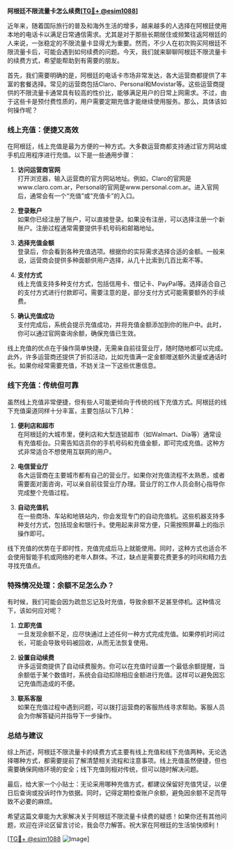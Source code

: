 **阿根廷不限流量卡怎么续费[[TG💪+ @esim1088](https://t.me/s/esim1088)]**

近年来，随着国际旅行的普及和海外生活的增多，越来越多的人选择在阿根廷使用本地的电话卡以满足日常通信需求。尤其是对于那些长期居住或频繁往返阿根廷的人来说，一张稳定的不限流量卡显得尤为重要。然而，不少人在初次购买阿根廷不限流量卡后，可能会遇到如何续费的问题。今天，我们就来聊聊阿根廷不限流量卡的续费方式，希望能帮助到有需要的朋友。

首先，我们需要明确的是，阿根廷的电话卡市场非常发达，各大运营商都提供了丰富的套餐选择。常见的运营商包括Claro、Personal和Movistar等。这些运营商提供的不限流量卡通常具有较高的性价比，能够满足用户的日常上网需求。不过，由于这些卡是预付费性质的，用户需要定期充值才能继续使用服务。那么，具体该如何操作呢？

### **线上充值：便捷又高效**

在阿根廷，线上充值是最为方便的一种方式。大多数运营商都支持通过官方网站或手机应用程序进行充值。以下是一些通用步骤：

1. **访问运营商官网**  
   打开浏览器，输入运营商的官方网站地址。例如，Claro的官网是www.claro.com.ar，Personal的官网是www.personal.com.ar。进入官网后，通常会有一个“充值”或“充值卡”的入口。

2. **登录账户**  
   如果你已经注册了账户，可以直接登录。如果没有注册，可以选择注册一个新账户。注册过程通常需要提供手机号码和邮箱地址。

3. **选择充值金额**  
   登录后，你会看到各种充值选项。根据你的实际需求选择合适的金额。一般来说，运营商会提供多种面额供用户选择，从几十比索到几百比索不等。

4. **支付方式**  
   线上充值支持多种支付方式，包括信用卡、借记卡、PayPal等。选择适合自己的支付方式进行付款即可。需要注意的是，部分支付方式可能需要额外的手续费。

5. **确认充值成功**  
   支付完成后，系统会提示充值成功，并将充值金额添加到你的账户中。此时，你可以通过官网查询余额，确保充值已生效。

线上充值的优点在于操作简单快捷，无需亲自前往营业厅，随时随地都可以完成。此外，许多运营商还提供了折扣活动，比如充值满一定金额赠送额外流量或通话时长。如果你经常需要充值，不妨关注一下这些优惠信息。

### **线下充值：传统但可靠**

虽然线上充值非常便捷，但有些人可能更倾向于传统的线下充值方式。阿根廷的线下充值渠道同样十分丰富，主要包括以下几种：

1. **便利店和超市**  
   在阿根廷的大城市里，便利店和大型连锁超市（如Walmart、Día等）通常设有充值柜台。只需告知店员你的手机号码和充值金额，即可完成充值。这种方式非常适合不想使用互联网的用户。

2. **电信营业厅**  
   各大运营商在主要城市都有自己的营业厅。如果你对充值流程不太熟悉，或者需要面对面咨询，可以亲自前往营业厅办理。营业厅的工作人员会耐心指导你完成整个充值过程。

3. **自动充值机**  
   在一些商场、车站和地铁站内，你会发现专门的自动充值机。这些机器支持多种支付方式，包括现金和银行卡。使用起来非常方便，只需按照屏幕上的指示操作即可。

线下充值的优势在于即时性，充值完成后马上就能使用。同时，这种方式也适合不会使用智能手机或网络的老年人群体。不过，缺点是需要花费更多的时间和精力去寻找充值点。

### **特殊情况处理：余额不足怎么办？**

有时候，我们可能会因为疏忽忘记及时充值，导致余额不足甚至停机。这种情况下，该如何应对呢？

1. **立即充值**  
   一旦发现余额不足，应尽快通过上述任何一种方式完成充值。如果停机时间过长，可能会导致号码被回收，从而无法恢复使用。

2. **设置自动续费**  
   许多运营商提供了自动续费服务。你可以在充值时设置一个最低余额提醒，当余额低于某个数值时，系统会自动扣除相应金额进行充值。这样可以避免因忘记充值而造成的不便。

3. **联系客服**  
   如果在充值过程中遇到问题，可以拨打运营商的客服热线寻求帮助。客服人员会为你解答疑问并指导下一步操作。

### **总结与建议**

综上所述，阿根廷不限流量卡的续费方式主要有线上充值和线下充值两种。无论选择哪种方式，都需要提前了解清楚相关流程和注意事项。线上充值虽然便捷，但也需要确保网络环境的安全；线下充值则相对传统，但可以随时解决问题。

最后，给大家一个小贴士：无论采用哪种充值方式，都建议保留好充值凭证，以便日后查询或投诉时作为依据。同时，记得定期检查账户余额，避免因余额不足而导致不必要的麻烦。

希望这篇文章能为大家解决关于阿根廷不限流量卡续费的疑惑！如果你还有其他问题，欢迎在评论区留言讨论，我会尽力解答。祝大家在阿根廷的生活愉快顺利！

[[TG💪+ @esim1088](https://t.me/s/esim1088) ![Image](https://i.postimg.cc/4NQfJmqS/Snipaste-2025-05-13-00-14-12.png)]